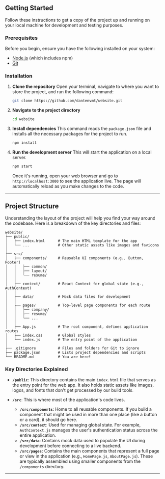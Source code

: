 ## Getting Started

Follow these instructions to get a copy of the project up and running on your local machine for development and testing purposes.

### Prerequisites

Before you begin, ensure you have the following installed on your system:
* [Node.js](https://nodejs.org/) (which includes npm)
* [Git](https://git-scm.com/)

### Installation

1.  **Clone the repository**
    Open your terminal, navigate to where you want to store the project, and run the following command:
    ```bash
    git clone https://github.com/dantenvmt/website.git
    ```

2.  **Navigate to the project directory**
    ```bash
    cd website
    ```

3.  **Install dependencies**
    This command reads the `package.json` file and installs all the necessary packages for the project to run.
    ```bash
    npm install
    ```

4.  **Run the development server**
    This will start the application on a local server.
    ```bash
    npm start
    ```
    Once it's running, open your web browser and go to `http://localhost:3000` to see the application live. The page will automatically reload as you make changes to the code.

---

## Project Structure

Understanding the layout of the project will help you find your way around the codebase. Here is a breakdown of the key directories and files:
```
website/
├── public/
│   ├── index.html      # The main HTML template for the app
│   └── ...             # Other static assets like images and favicons
│
├── src/
│   ├── components/     # Reusable UI components (e.g., Button, Footer)
│   │   ├── common/
│   │   ├── layout/
│   │   └── resume/
│   │
│   ├── context/        # React Context for global state (e.g., AuthContext)
│   │
│   ├── data/           # Mock data files for development
│   │
│   ├── pages/          # Top-level page components for each route
│   │   ├── company/
│   │   ├── resume/
│   │   └── ...
│   │
│   ├── App.js          # The root component, defines application routes
│   ├── index.css       # Global styles
│   └── index.js        # The entry point of the application
│
├── .gitignore          # Files and folders for Git to ignore
├── package.json        # Lists project dependencies and scripts
└── README.md           # You are here!
```
### Key Directories Explained

* **`/public`**: This directory contains the main `index.html` file that serves as the entry point for the web app. It also holds static assets like images, logos, and fonts that don't get processed by our build tools.

* **`/src`**: This is where most of the application's code lives.
    * **`/src/components`**: Home to all reusable components. If you build a component that might be used in more than one place (like a button or a card), it should go here.
    * **`/src/context`**: Used for managing global state. For example, `AuthContext.js` manages the user's authentication status across the entire application.
    * **`/src/data`**: Contains mock data used to populate the UI during development before connecting to a live backend.
    * **`/src/pages`**: Contains the main components that represent a full page or view in the application (e.g., `HomePage.js`, `AboutPage.js`). These are typically assembled using smaller components from the `/components` directory.

---